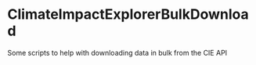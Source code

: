 # ClimateImpactExplorerBulkDownload
Some scripts to help with downloading data in bulk from the CIE API 
